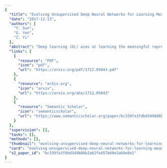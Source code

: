 ```yaml
---
{
  "title": "Evolving Unsupervised Deep Neural Networks for Learning Meaningful Representations",
  "date": "2017-12-13",
  "authors": [
    "Y. Sun",
    "G. Yen",
    "Z. Yi"
  ],
  "abstract": "Deep learning (DL) aims at learning the meaningful representations. A meaningful representation gives rise to significant performance improvement of associated machine learning (ML) tasks by replacing the raw data as the input. However, optimal architecture design and model parameter estimation in DL algorithms are widely considered to be intractable. Evolutionary algorithms are much preferable for complex and nonconvex problems due to its inherent characteristics of gradient-free and insensitivity to the local optimal. In this paper, we propose a computationally economical algorithm for evolving unsupervised deep neural networks to efficiently learn meaningful representations, which is very suitable in the current big data era where sufficient labeled data for training is often expensive to acquire. In the proposed algorithm, finding an appropriate architecture and the initialized parameter values for an ML task at hand is modeled by one computational efficient gene encoding approach, which is employed to effectively model the task with a large number of parameters. In addition, a local search strategy is incorporated to facilitate the exploitation search for further improving the performance. Furthermore, a small proportion labeled data is utilized during evolution search to guarantee the learned representations to be meaningful. The performance of the proposed algorithm has been thoroughly investigated over classification tasks. Specifically, error classification rate on MNIST with 1.15% is reached by the proposed algorithm consistently, which is considered a very promising result against state-of-the-art unsupervised DL algorithms.",
  "links": [
    {
      "resource": "PDF",
      "icon": "pdf",
      "url": "https://arxiv.org/pdf/1712.05043.pdf"
    },
    {
      "resource": "arXiv.org",
      "icon": "arxiv",
      "url": "https://arxiv.org/abs/1712.05043"
    },
    {
      "resource": "Semantic Scholar",
      "icon": "semanticscholar",
      "url": "https://www.semanticscholar.org/paper/bc339fa3fdbd349b86b2a62fe457b60e3a69e8e1"
    }
  ],
  "supervision": [],
  "tasks": [],
  "methods": [],
  "thumbnail": "evolving-unsupervised-deep-neural-networks-for-learning-meaningful-representations-thumb.jpg",
  "card": "evolving-unsupervised-deep-neural-networks-for-learning-meaningful-representations-card.jpg",
  "s2_paper_id": "bc339fa3fdbd349b86b2a62fe457b60e3a69e8e1"
}
---
```



